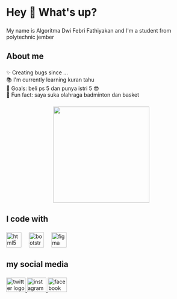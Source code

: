 <h1 align="left">Hey 👋 What's up?</h1>

###

<p align="left">My name is Algoritma Dwi Febri Fathiyakan and I'm a student from polytechnic jember</p>

###

<h2 align="left">About me</h2>

###

<p align="left">✨ Creating bugs since ...<br>📚 I'm currently learning kuran tahu<br>🎯 Goals: beli ps 5 dan punya istri 5 😎<br>🎲 Fun fact: saya suka olahraga badminton dan basket</p>

###

<div align="center">
  <img height="255" src="https://media.giphy.com/media/v1.Y2lkPTc5MGI3NjExcHpkeXBiYXRkcWo2eTVtc3BrYjVxNzgyZWh4ZWdieTZwNnYzcHV6dSZlcD12MV9pbnRlcm5hbF9naWZfYnlfaWQmY3Q9Zw/h3Jxu7a7pd72w/giphy.gif"  />
</div>

###
  


###

<h2 align="left">I code with</h2>

###

<div align="left">
  <img src="https://cdn.jsdelivr.net/gh/devicons/devicon/icons/html5/html5-original.svg" height="40" alt="html5 logo"  />
  <img width="12" />
  <img src="https://cdn.jsdelivr.net/gh/devicons/devicon/icons/bootstrap/bootstrap-original.svg" height="40" alt="bootstrap logo"  />
  <img width="12" />
  <img src="https://cdn.jsdelivr.net/gh/devicons/devicon/icons/figma/figma-original.svg" height="40" alt="figma logo"  />
</div>

###

<h2 align="left">my social media</h2>

###

<div align="left">
  <a href="https://twitter.com/AlgoritmaF" target="_blank">
    <img src="https://raw.githubusercontent.com/maurodesouza/profile-readme-generator/master/src/assets/icons/social/twitter/default.svg" width="51" height="38" alt="twitter logo"  />
  </a>
  <a href="https://www.instagram.com/algoritma_sho/" target="_blank">
    <img src="https://raw.githubusercontent.com/maurodesouza/profile-readme-generator/master/src/assets/icons/social/instagram/default.svg" width="51" height="38" alt="instagram logo"  />
  </a>
  <a href="https://www.facebook.com/algoritims.algoritims" target="_blank">
    <img src="https://raw.githubusercontent.com/maurodesouza/profile-readme-generator/master/src/assets/icons/social/facebook/default.svg" width="51" height="38" alt="facebook logo"  />
  </a>
</div>

###


